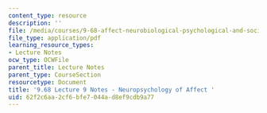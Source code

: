 ```yaml
---
content_type: resource
description: ''
file: /media/courses/9-68-affect-neurobiological-psychological-and-sociocultural-counterparts-of-feelings-spring-2013/62f2c6aa2cf6bfe7044ad8ef9cdb9a77_MIT9_68S13_Kll_Cs_Crnlg_L9.pdf
file_type: application/pdf
learning_resource_types:
- Lecture Notes
ocw_type: OCWFile
parent_title: Lecture Notes
parent_type: CourseSection
resourcetype: Document
title: '9.68 Lecture 9 Notes - Neuropsychology of Affect '
uid: 62f2c6aa-2cf6-bfe7-044a-d8ef9cdb9a77
---
```

